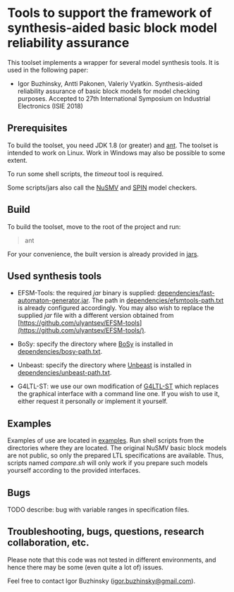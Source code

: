 # Tools to support the framework of synthesis-aided basic block model reliability assurance

This toolset implements a wrapper for several model synthesis tools. It is used in the following paper:

* Igor Buzhinsky, Antti Pakonen, Valeriy Vyatkin. Synthesis-aided reliability assurance of basic block models for model checking purposes. Accepted to 27th International Symposium on Industrial Electronics (ISIE 2018)

## Prerequisites

To build the toolset, you need JDK 1.8 (or greater) and [ant](https://ant.apache.org/). The toolset is intended to work on Linux. Work in Windows may also be possible to some extent.

To run some shell scripts, the *timeout* tool is required.

Some scripts/jars also call the [NuSMV](http://nusmv.fbk.eu/) and [SPIN](spinroot.com/) model checkers.

## Build

To build the toolset, move to the root of the project and run:

> ant

For your convenience, the built version is already provided in [jars](/jars/).

## Used synthesis tools

* EFSM-Tools: the required *jar* binary is supplied: [dependencies/fast-automaton-generator.jar](/dependencies/fast-automaton-generator.jar). The path in [dependencies/efsmtools-path.txt](dependencies/efsmtools-path.txt) is already configured accordingly. You may also wish to replace the supplied *jar* file with a different version obtained from [https://github.com/ulyantsev/EFSM-tools](https://github.com/ulyantsev/EFSM-tools/).

* BoSy: specify the directory where [BoSy](https://www.react.uni-saarland.de/tools/bosy/) is installed in [dependencies/bosy-path.txt](/dependencies/bosy-path.txt).

* Unbeast: specify the directory where [Unbeast](https://www.react.uni-saarland.de/tools/unbeast/) is installed in [dependencies/unbeast-path.txt](/dependencies/unbeast-path.txt).

* G4LTL-ST: we use our own modification of [G4LTL-ST](https://sourceforge.net/projects/g4ltl/) which replaces the graphical interface with a command line one. If you wish to use it, either request it personally or implement it yourself.

## Examples

Examples of use are located in [examples](/examples). Run shell scripts from the directories where they are located. The original NuSMV basic block models are not public, so only the prepared LTL specifications are available. Thus, scripts named *compare.sh* will only work if you prepare such models yourself according to the provided interfaces.

## Bugs

TODO describe: bug with variable ranges in specification files.

## Troubleshooting, bugs, questions, research collaboration, etc.

Please note that this code was not tested in different environments, and hence there may be some (even quite a lot of) issues.

Feel free to contact Igor Buzhinsky (igor.buzhinsky@gmail.com).
